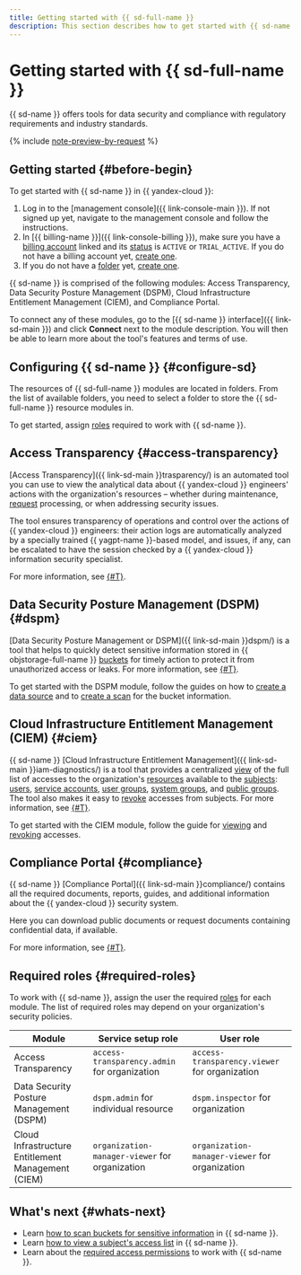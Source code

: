```yaml
---
title: Getting started with {{ sd-full-name }}
description: This section describes how to get started with {{ sd-name }} and make use of its tools.
---
```


# Getting started with {{ sd-full-name }}

{{ sd-name }} offers tools for data security and compliance with regulatory requirements and industry standards.

{% include [note-preview-by-request](../_includes/note-preview-by-request.md) %}

## Getting started {#before-begin}

To get started with {{ sd-name }} in {{ yandex-cloud }}:

1. Log in to the [management console]({{ link-console-main }}). If not signed up yet, navigate to the management console and follow the instructions.
1. In [{{ billing-name }}]({{ link-console-billing }}), make sure you have a [billing account](../billing/concepts/billing-account.md) linked and its [status](../billing/concepts/billing-account-statuses.md) is `ACTIVE` or `TRIAL_ACTIVE`. If you do not have a billing account yet, [create one](../billing/quickstart/index.md#create_billing_account).
1. If you do not have a [folder](../resource-manager/concepts/resources-hierarchy.md#folder) yet, [create one](../resource-manager/operations/folder/create.md).

{{ sd-name }} is comprised of the following modules: Access Transparency, Data Security Posture Management (DSPM), Cloud Infrastructure Entitlement Management (CIEM), and Compliance Portal.

To connect any of these modules, go to the [{{ sd-name }} interface]({{ link-sd-main }}) and click **Connect** next to the module description. You will then be able to learn more about the tool's features and terms of use.

## Configuring {{ sd-name }} {#configure-sd}

The resources of {{ sd-full-name }} modules are located in folders. From the list of available folders, you need to select a folder to store the {{ sd-full-name }} resource modules in.

To get started, assign [roles](./security/index.md) required to work with {{ sd-name }}.

## Access Transparency {#access-transparency}

[Access Transparency]({{ link-sd-main }}trasparency/) is an automated tool you can use to view the analytical data about {{ yandex-cloud }} engineers' actions with the organization's resources – whether during maintenance, [request](../support/overview.md) processing, or when addressing security issues.

The tool ensures transparency of operations and control over the actions of {{ yandex-cloud }} engineers: their action logs are automatically analyzed by a specially trained {{ yagpt-name }}-based model, and issues, if any, can be escalated to have the session checked by a {{ yandex-cloud }} information security specialist.

For more information, see [{#T}](./concepts/access-transparency.md).

## Data Security Posture Management (DSPM) {#dspm}

[Data Security Posture Management or DSPM]({{ link-sd-main }}dspm/) is a tool that helps to quickly detect sensitive information stored in {{ objstorage-full-name }} [buckets](../storage/concepts/bucket.md) for timely action to protect it from unauthorized access or leaks. For more information, see [{#T}](./concepts/dspm.md).

To get started with the DSPM module, follow the guides on how to [create a data source](./operations/dspm/create-data-source.md) and to [create a scan](./operations/dspm/create-scan.md) for the bucket information.

## Cloud Infrastructure Entitlement Management (CIEM) {#ciem}

{{ sd-name }} [Cloud Infrastructure Entitlement Management]({{ link-sd-main }}iam-diagnostics/) is a tool that provides a centralized [view](./operations/ciem/view-permissions.md) of the full list of accesses to the organization's [resources](../iam/concepts/access-control/resources-with-access-control.md) available to the [subjects](../iam/concepts/access-control/index.md#subject): [users](../overview/roles-and-resources.md#users), [service accounts](../iam/concepts/users/service-accounts.md), [user groups](../organization/concepts/groups.md), [system groups](../iam/concepts/access-control/system-group.md), and [public groups](../iam/concepts/access-control/public-group.md). The tool also makes it easy to [revoke](./operations/ciem/revoke-permissions.md) accesses from subjects. For more information, see [{#T}](./concepts/ciem.md).

To get started with the CIEM module, follow the guide for [viewing](./operations/ciem/view-permissions.md) and [revoking](./operations/ciem/revoke-permissions.md) accesses.

## Compliance Portal {#compliance}

{{ sd-name }} [Compliance Portal]({{ link-sd-main }}compliance/) contains all the required documents, reports, guides, and additional information about the {{ yandex-cloud }} security system.

Here you can download public documents or request documents containing confidential data, if available.

For more information, see [{#T}](./concepts/compliance.md).

## Required roles {#required-roles}

To work with {{ sd-name }}, assign the user the required [roles](./security/index.md) for each module. The list of required roles may depend on your organization's security policies.

| Module | Service setup role | User role |
| --- | --- | --- |
| Access Transparency | `access-transparency.admin` for organization | `access-transparency.viewer` for organization |
| Data Security Posture Management (DSPM) | `dspm.admin` for individual resource | `dspm.inspector` for organization |
| Cloud Infrastructure Entitlement Management (CIEM) | `organization-manager-viewer` for organization | `organization-manager-viewer` for organization |

## What's next {#whats-next}

* Learn [how to scan buckets for sensitive information](./operations/dspm/create-scan.md) in {{ sd-name }}.
* Learn [how to view a subject's access list](./operations/ciem/view-permissions.md) in {{ sd-name }}.
* Learn about the [required access permissions](./security/index.md) to work with {{ sd-name }}.